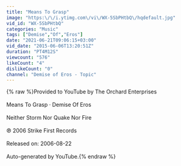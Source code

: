 ```yaml
---
title: "Means To Grasp"
image: "https:\/\/i.ytimg.com\/vi\/WX-5SbPHtbQ\/hqdefault.jpg"
vid_id: "WX-5SbPHtbQ"
categories: "Music"
tags: ["Demise","Of","Eros"]
date: "2021-06-21T09:06:15+03:00"
vid_date: "2015-06-06T13:20:51Z"
duration: "PT4M12S"
viewcount: "576"
likeCount: "4"
dislikeCount: "0"
channel: "Demise of Eros - Topic"
---
```

{% raw %}Provided to YouTube by The Orchard Enterprises<br /><br />Means To Grasp · Demise Of Eros<br /><br />Neither Storm Nor Quake Nor Fire<br /><br />℗ 2006 Strike First Records<br /><br />Released on: 2006-08-22<br /><br />Auto-generated by YouTube.{% endraw %}
